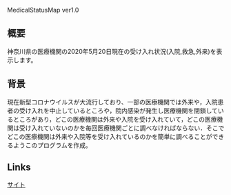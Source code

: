  MedicalStatusMap ver1.0

## 概要  
神奈川県の医療機関の2020年5月20日現在の受け入れ状況(入院,救急,外来)を表示します。

## 背景  
現在新型コロナウイルスが大流行しており、一部の医療機関では外来や，入院患者の受け入れを中止しているところや，院内感染が発生し医療機関を閉鎖しているところがあり，どこの医療機関は外来や入院を受け入れていて，どこの医療機関は受け入れていないのかを毎回医療機関ごとに調べなければならない．そこでどこの医療機関は外来や入院等を受け入れているのかを簡単に調べることができるようこのプログラムを作成。
  
## Links  
[サイト](https://kamiya-y.jp/works/archive/OldMedicalStatusMap/)
